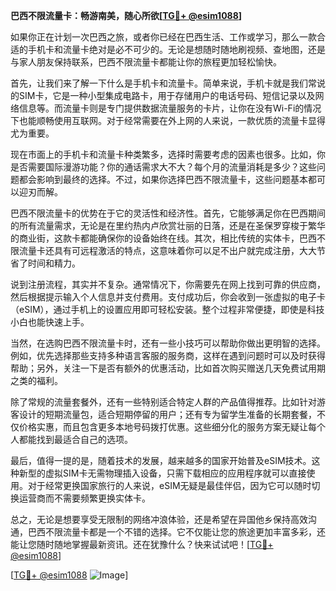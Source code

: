 **巴西不限流量卡：畅游南美，随心所欲[[TG💪+ @esim1088](https://t.me/s/esim1088)]**

如果你正在计划一次巴西之旅，或者你已经在巴西生活、工作或学习，那么一款合适的手机卡和流量卡绝对是必不可少的。无论是想随时随地刷视频、查地图，还是与家人朋友保持联系，巴西不限流量卡都能让你的旅程更加轻松愉快。

首先，让我们来了解一下什么是手机卡和流量卡。简单来说，手机卡就是我们常说的SIM卡，它是一种小型集成电路卡，用于存储用户的电话号码、短信记录以及网络信息等。而流量卡则是专门提供数据流量服务的卡片，让你在没有Wi-Fi的情况下也能顺畅使用互联网。对于经常需要在外上网的人来说，一款优质的流量卡显得尤为重要。

现在市面上的手机卡和流量卡种类繁多，选择时需要考虑的因素也很多。比如，你是否需要国际漫游功能？你的通话需求大不大？每个月的流量消耗是多少？这些问题都会影响到最终的选择。不过，如果你选择巴西不限流量卡，这些问题基本都可以迎刃而解。

巴西不限流量卡的优势在于它的灵活性和经济性。首先，它能够满足你在巴西期间的所有流量需求，无论是在里约热内卢欣赏壮丽的日落，还是在圣保罗穿梭于繁华的商业街，这款卡都能确保你的设备始终在线。其次，相比传统的实体卡，巴西不限流量卡还具有可远程激活的特点，这意味着你可以足不出户就完成注册，大大节省了时间和精力。

说到注册流程，其实并不复杂。通常情况下，你需要先在网上找到可靠的供应商，然后根据提示输入个人信息并支付费用。支付成功后，你会收到一张虚拟的电子卡（eSIM），通过手机上的设置应用即可轻松安装。整个过程非常便捷，即使是科技小白也能快速上手。

当然，在选购巴西不限流量卡时，还有一些小技巧可以帮助你做出更明智的选择。例如，优先选择那些支持多种语言客服的服务商，这样在遇到问题时可以及时获得帮助；另外，关注一下是否有额外的优惠活动，比如首次购买赠送几天免费试用期之类的福利。

除了常规的流量套餐外，还有一些特别适合特定人群的产品值得推荐。比如针对游客设计的短期流量包，适合短期停留的用户；还有专为留学生准备的长期套餐，不仅价格实惠，而且包含更多本地号码拨打优惠。这些细分化的服务方案无疑让每个人都能找到最适合自己的选项。

最后，值得一提的是，随着技术的发展，越来越多的国家开始普及eSIM技术。这种新型的虚拟SIM卡无需物理插入设备，只需下载相应的应用程序就可以直接使用。对于经常更换国家旅行的人来说，eSIM无疑是最佳伴侣，因为它可以随时切换运营商而不需要频繁更换实体卡。

总之，无论是想要享受无限制的网络冲浪体验，还是希望在异国他乡保持高效沟通，巴西不限流量卡都是一个不错的选择。它不仅能让您的旅途更加丰富多彩，还能让您随时随地掌握最新资讯。还在犹豫什么？快来试试吧！[[TG💪+ @esim1088](https://t.me/s/esim1088)]

[[TG💪+ @esim1088](https://t.me/s/esim1088) ![Image](https://i.postimg.cc/4NQfJmqS/Snipaste-2025-05-13-00-14-12.png)]